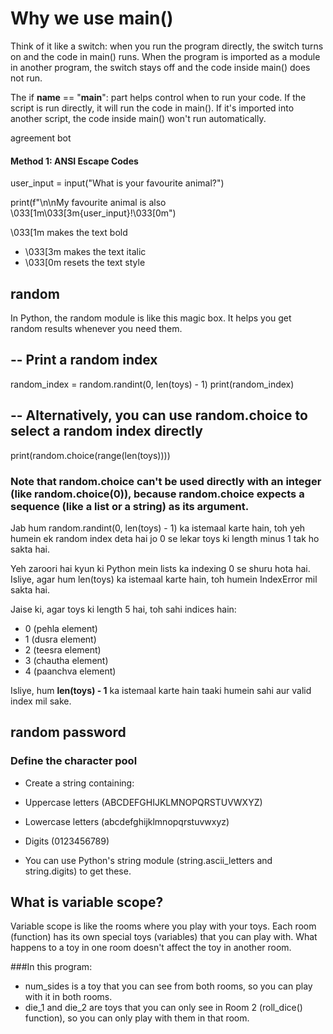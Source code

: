 # Why we use main()

Think of it like a switch: when you run the program directly, the switch turns on and the code in main() runs. When the program is imported as a module in another program, the switch stays off and the code inside main() does not run.

The if **name** == "**main**": part helps control when to run your code. If the script is run directly, it will run the code in main(). If it's imported into another script, the code inside main() won't run automatically.

agreement bot

#### Method 1: ANSI Escape Codes

user_input = input("What is your favourite animal?")

print(f"\n\nMy favourite animal is also \033[1m\033[3m{user_input}!\033[0m")

\033[1m makes the text bold

- \033[3m makes the text italic
- \033[0m resets the text style

## random

In Python, the random module is like this magic box. It helps you get random results whenever you need them.

## -- Print a random index

random_index = random.randint(0, len(toys) - 1)
print(random_index)

## -- Alternatively, you can use random.choice to select a random index directly

print(random.choice(range(len(toys))))

### Note that random.choice can't be used directly with an integer (like random.choice(0)), because random.choice expects a sequence (like a list or a string) as its argument.

Jab hum random.randint(0, len(toys) - 1) ka istemaal karte hain,
toh yeh humein ek random index deta hai jo 0 se lekar toys ki length minus 1 tak ho sakta hai.

Yeh zaroori hai kyun ki Python mein lists ka indexing 0 se shuru hota hai. Isliye, agar hum len(toys) ka istemaal karte hain, toh humein IndexError mil sakta hai.

Jaise ki, agar toys ki length 5 hai, toh sahi indices hain:

- 0 (pehla element)
- 1 (dusra element)
- 2 (teesra element)
- 3 (chautha element)
- 4 (paanchva element)

Isliye, hum **len(toys) - 1** ka istemaal karte hain taaki humein sahi aur valid index mil sake.

## random password

### Define the character pool

- Create a string containing:
- Uppercase letters (ABCDEFGHIJKLMNOPQRSTUVWXYZ)
- Lowercase letters (abcdefghijklmnopqrstuvwxyz)
- Digits (0123456789)

- You can use Python's string module (string.ascii_letters and string.digits) to get these.

## What is variable scope?

Variable scope is like the rooms where you play with your toys. Each room (function) has its own special toys (variables) that you can play with. What happens to a toy in one room doesn't affect the toy in another room.

###In this program:

- num_sides is a toy that you can see from both rooms, so you can play with it in both rooms.
- die_1 and die_2 are toys that you can only see in Room 2 (roll_dice() function), so you can only play with them in that room.

